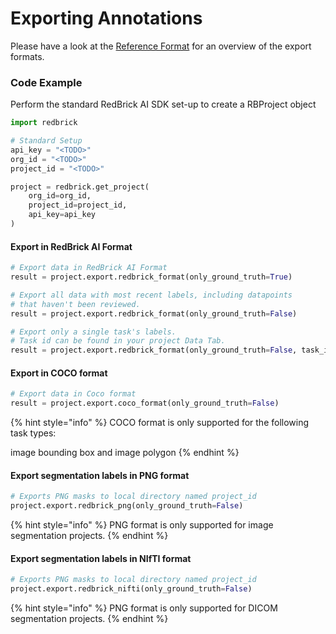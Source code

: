 # Exporting Annotations

Please have a look at the [Reference Format](../reference/) for an overview of the export formats.&#x20;

### Code Example

Perform the standard RedBrick AI SDK set-up to create a RBProject object

```python
import redbrick

# Standard Setup
api_key = "<TODO>"
org_id = "<TODO>"
project_id = "<TODO>"

project = redbrick.get_project(
    org_id=org_id,
    project_id=project_id,
    api_key=api_key
)
```

#### Export in RedBrick AI Format

```python
# Export data in RedBrick AI Format
result = project.export.redbrick_format(only_ground_truth=True)

# Export all data with most recent labels, including datapoints
# that haven't been reviewed. 
result = project.export.redbrick_format(only_ground_truth=False)

# Export only a single task's labels. 
# Task id can be found in your project Data Tab.
result = project.export.redbrick_format(only_ground_truth=False, task_id="TODO")
```

#### Export in COCO format

```python
# Export data in Coco format
result = project.export.coco_format(only_ground_truth=False)
```

{% hint style="info" %}
COCO format is only supported for the following task types:&#x20;

image bounding box and image polygon
{% endhint %}

#### Export segmentation labels in PNG format

```python
# Exports PNG masks to local directory named project_id
project.export.redbrick_png(only_ground_truth=False)
```

{% hint style="info" %}
PNG format is only supported for image segmentation projects.
{% endhint %}

#### Export segmentation labels in NIfTI format

```python
# Exports PNG masks to local directory named project_id
project.export.redbrick_nifti(only_ground_truth=False)
```

{% hint style="info" %}
PNG format is only supported for DICOM segmentation projects.
{% endhint %}
